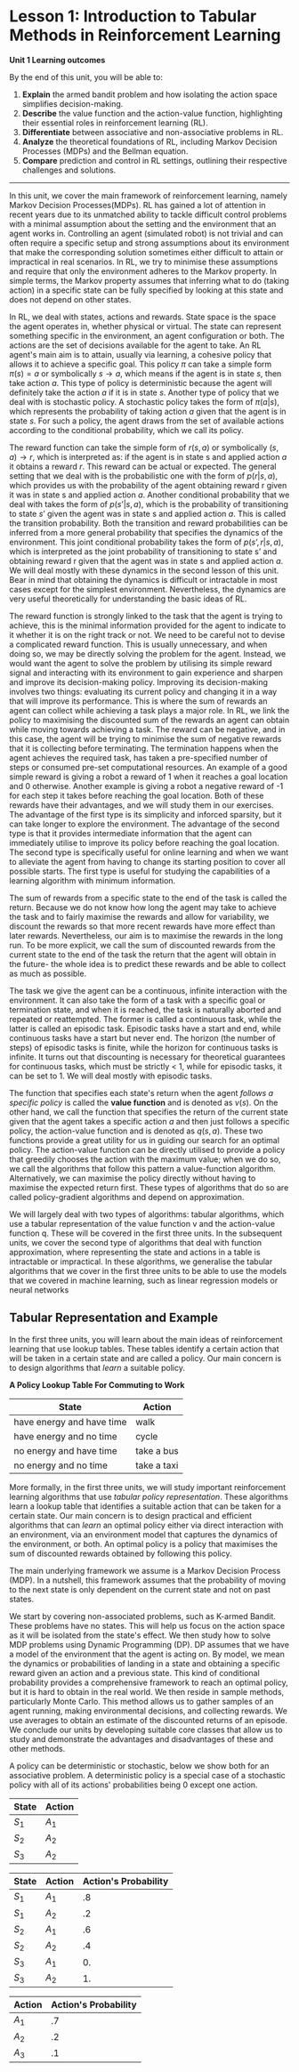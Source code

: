 # Lesson 1: Introduction to Tabular Methods in Reinforcement Learning

**Unit 1 Learning outcomes**

By the end of this unit, you will be able to:  

1. **Explain** the armed bandit problem and how isolating the action space simplifies decision-making.  
2. **Describe** the value function and the action-value function, highlighting their essential roles in reinforcement learning (RL).  
3. **Differentiate** between associative and non-associative problems in RL.  
4. **Analyze** the theoretical foundations of RL, including Markov Decision Processes (MDPs) and the Bellman equation.  
5. **Compare** prediction and control in RL settings, outlining their respective challenges and solutions.  

---

In this unit, we cover the main framework of reinforcement learning, namely Markov Decision Processes(MDPs). RL has gained a lot of attention in recent years due to its unmatched ability to tackle difficult control problems with a minimal assumption about the setting and the environment that an agent works in. Controlling an agent (simulated robot) is not trivial and can often require a specific setup and strong assumptions about its environment that make the corresponding solution sometimes either difficult to attain or impractical in real scenarios. In RL, we try to minimise these assumptions and require that only the environment adheres to the Markov property. In simple terms, the Markov property assumes that inferring what to do (taking action) in a specific state can be fully specified by looking at this state and does not depend on other states.

In RL, we deal with states, actions and rewards. State space is the space the agent operates in, whether physical or virtual. The state can represent something specific in the environment, an agent configuration or both. The actions are the set of decisions available for the agent to take. An RL agent's main aim is to attain, usually via learning, a cohesive policy that allows it to achieve a specific goal. This policy $π$ can take a simple form $π(s)=a$ or symbolically $s → a$, which means if the agent is in state $s$, then take action $a$. This type of policy is deterministic because the agent will definitely take the action $a$ if it is in state $s$. Another type of policy that we deal with is stochastic policy. A stochastic policy takes the form of $π(a|s)$, which represents the probability of taking action $a$ given that the agent is in state $s$. For such a policy, the agent draws from the set of available actions according to the conditional probability, which we call its policy.

The reward function can take the simple form of $r(s,a)$ or symbolically $(s,a) →r$, which is interpreted as: if the agent is in state s and applied action $a$ it obtains a reward $r$. This reward can be actual or expected. The general setting that we deal with is the probabilistic one with the form of $p(r|s,a)$, which provides us with the probability of the agent obtaining reward r given it was in state s and applied action $a$. Another conditional probability that we deal with takes the form of $p(s’|s,a)$, which is the probability of transitioning to state $s’$ given the agent was in state s and applied action $a$. This is called the transition probability. Both the transition and reward probabilities can be inferred from a more general probability that specifies the dynamics of the environment. This joint conditional probability takes the form of $p(s’,r|s,a)$, which is interpreted as the joint probability of transitioning to state s’ and obtaining reward r given that the agent was in state s and applied action $a$. We will deal mostly with these dynamics in the second lesson of this unit. Bear in mind that obtaining the dynamics is difficult or intractable in most cases except for the simplest environment. Nevertheless, the dynamics are very useful theoretically for understanding the basic ideas of RL.

The reward function is strongly linked to the task that the agent is trying to achieve, this is the minimal information provided for the agent to indicate to it whether it is on the right track or not. We need to be careful not to devise a complicated reward function. This is usually unnecessary, and when doing so, we may be directly solving the problem for the agent. Instead, we would want the agent to solve the problem by utilising its simple reward signal and interacting with its environment to gain experience and sharpen and improve its decision-making policy. Improving its decision-making involves two things: evaluating its current policy and changing it in a way that will improve its performance. This is where the sum of rewards an agent can collect while achieving a task plays a major role. In RL, we link the policy to maximising the discounted sum of the rewards an agent can obtain while moving towards achieving a task. The reward can be negative, and in this case, the agent will be trying to minimise the sum of negative rewards that it is collecting before terminating. The termination happens when the agent achieves the required task, has taken a pre-specified number of steps or consumed pre-set computational resources. An example of a good simple reward is giving a robot a reward of 1 when it reaches a goal location and 0 otherwise. Another example is giving a robot a negative reward of -1 for each step it takes before reaching the goal location. Both of these rewards have their advantages, and we will study them in our exercises. The advantage of the first type is its simplicity and inforced sparsity, but it can take longer to explore the environment. The advantage of the second type is that it provides intermediate information that the agent can immediately utilise to improve its policy before reaching the goal location. The second type is specifically useful for online learning and when we want to alleviate the agent from having to change its starting position to cover all possible starts. The first type is useful for studying the capabilities of a learning algorithm with minimum information.

The sum of rewards from a specific state to the end of the task is called the return. Because we do not know how long the agent may take to achieve the task and to fairly maximise the rewards and allow for variability, we discount the rewards so that more recent rewards have more effect than later rewards. Nevertheless, our aim is to maximise the rewards in the long run. To be more explicit, we call the sum of discounted rewards from the current state to the end of the task the return that the agent will obtain in the future- the whole idea is to predict these rewards and be able to collect as much as possible.

The task we give the agent can be a continuous, infinite interaction with the environment. It can also take the form of a task with a specific goal or termination state, and when it is reached, the task is naturally aborted and repeated or reattempted. The former is called a continuous task, while the latter is called an episodic task. Episodic tasks have a start and end, while continuous tasks have a start but never end. The horizon (the number of steps) of episodic tasks is finite, while the horizon for continuous tasks is infinite. It turns out that discounting is necessary for theoretical guarantees for continuous tasks, which must be strictly < 1, while for episodic tasks, it can be set to 1. We will deal mostly with episodic tasks.

The function that specifies each state's return when the agent *follows a specific policy* is called the **value function** and is denoted as $v(s)$. On the other hand, we call the function that specifies the return of the current state given that the agent takes a specific action $a$ and then just follows a specific policy, the action-value function and is denoted as $q(s,a)$. These two functions provide a great utility for us in guiding our search for an optimal policy. The action-value function can be directly utilised to provide a policy that greedily chooses the action with the maximum value; when we do so, we call the algorithms that follow this pattern a value-function algorithm. Alternatively, we can maximise the policy directly without having to maximise the expected return first. These types of algorithms that do so are called policy-gradient algorithms and depend on approximation.

We will largely deal with two types of algorithms: tabular algorithms, which use a tabular representation of the value function v and the action-value function q. These will be covered in the first three units. In the subsequent units, we cover the second type of algorithms that deal with function approximation, where representing the state and actions in a table is intractable or impractical. In these algorithms, we generalise the tabular algorithms that we cover in the first three units to be able to use the models that we covered in machine learning, such as linear regression models or neural networks


## Tabular Representation and Example
In the first three units, you will learn about the main ideas of reinforcement learning that use lookup tables. These tables identify a certain action that will be taken in a certain state and are called a policy. Our main concern is to design algorithms that *learn* a suitable policy.

**A Policy Lookup Table For Commuting to Work**

| State      | Action
|---         |---
| have energy and have time | walk
| have energy and no   time | cycle
| no  energy  and have time | take a bus
| no  energy  and no   time | take a taxi

More formally, in the first three units, we will study important reinforcement learning algorithms that use *tabular policy representation*. These algorithms learn a lookup table that identifies a suitable action that can be taken for a certain state. Our main concern is to design practical and efficient algorithms that can *learn* an optimal policy either via direct interaction with an environment, via an environment model that captures the dynamics of the environment, or both. An optimal policy is a policy that maximises the sum of discounted rewards obtained by following this policy.

The main underlying framework we assume is a Markov Decision Process (MDP). In a nutshell, this framework assumes that the probability of moving to the next state is only dependent on the current state and not on past states.

We start by covering non-associated problems, such as K-armed Bandit. These problems have no states. This will help us focus on the action space as it will be isolated from the state's effect. We then study how to solve MDP problems using Dynamic Programming (DP). DP assumes that we have a model of the environment that the agent is acting on. By model, we mean the dynamics or probabilities of landing in a state and obtaining a specific reward given an action and a previous state. This kind of conditional probability provides a comprehensive framework to reach an optimal policy, but it is hard to obtain in the real world. We then reside in sample methods, particularly Monte Carlo. This method allows us to gather samples of an agent running, making environmental decisions, and collecting rewards. We use averages to obtain an estimate of the discounted returns of an episode. We conclude our units by developing suitable core classes that allow us to study and demonstrate the advantages and disadvantages of these and other methods.

A policy can be deterministic or stochastic, below we show both for an associative problem. A deterministic policy is a special case of a stochastic policy with all of its actions' probabilities being 0 except one action.

<!-- <table><tr><th>Deterministic Associative Policy</th><th> Stochastic Associative Policy</th><th> Non-Associative Policy</th></tr>
<tr><td> -->

| State | Action
|---    | ---
| $S_1$ | $A_1$ 
| $S_2$ | $A_2$ 
| $S_3$ | $A_2$ 

<!-- </td><td> -->

| State  | Action | Action's Probability
|---     |---     |---
| $S_1$  | $A_1$  | .8
| $S_1$  | $A_2$  | .2
| $S_2$  | $A_1$  | .6 
| $S_2$  | $A_2$  | .4 
| $S_3$  | $A_1$  | 0. 
| $S_3$  | $A_2$  | 1.

<!-- </td><td> -->

| Action | Action's Probability
|---     |---
| $A_1$  | .7
| $A_2$  | .2
| $A_3$  | .1 
<!-- </td></tr></table> -->
